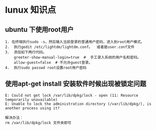 # lunux 知识点

## ubuntu 下使用root用户

    1. 在终端执行sudo -s，然后输入当前登录的普通用户密码，进入到root用户模式。
    2.  执行gedit /etc/lightdm/lightdm.conf。  或者是user.conf文件
    3.  添加如下两行代码。
        greeter-show-manual-login=true  #  手工录入系统的用户名和密码。
        allow-guest=false  # 不允许guest登录。
    4.  执行sudo passwd root设置root用户密码

## 使用apt-get install 安装软件时候出现被锁定问题

    E: Could not get lock /var/lib/dpkg/lock - open (11: Resource temporarily unavailable)
    E: Unable to lock the administration directory (/var/lib/dpkg/), is another process using it?

    解决办法：
    rm /var/lib/dpkg/lock 文件夹即可